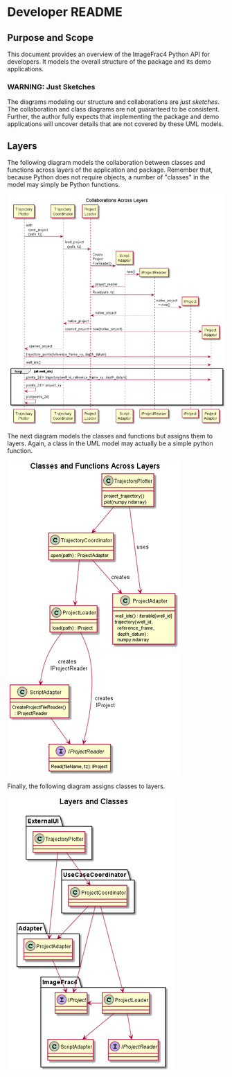 # Developer README

## Purpose and Scope

This document provides an overview of the ImageFrac4 Python API for developers. It models the overall 
structure of the package and its demo applications.

### WARNING: Just Sketches

The diagrams modeling our structure and collaborations are _just sketches_. The collaboration and class 
diagrams are not guaranteed to be consistent. Further, the author fully expects that implementing the package
 and demo applications will uncover details that are not covered by these UML models.

## Layers

The following diagram models the collaboration between classes and functions across layers of the application
 and package. Remember that, because Python does not require objects, a number of "classes" in the model may 
 simply be Python functions.

![Collaborations Across Layers](./layer-collaboration.png)

The next diagram models the classes and functions but assigns them to layers. Again, a class in the UML model 
may actually be a simple python function.

![Classes/Functions in Layers](./layer-structure.png)

Finally, the following diagram assigns classes to layers.

![Classes/Functions Assigned to Layers](./layer-classes.png)
